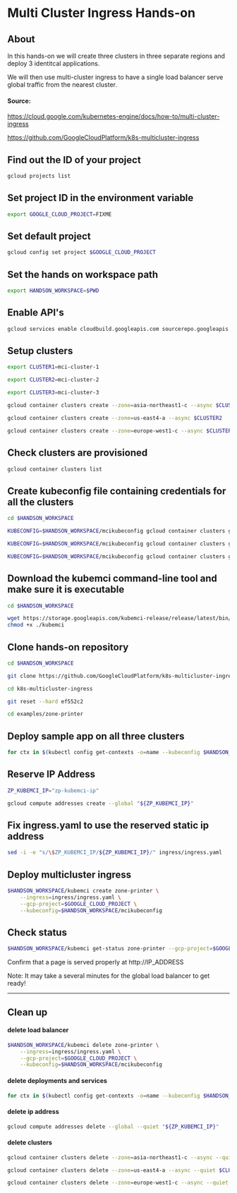 # Multi Cluster Ingress Hands-on

## About
In this hands-on we will create three clusters in three separate regions and deploy 3 identitcal applications.

We will then use multi-cluster ingress to have a single load balancer serve global traffic from the nearest cluster.

#### Source:

https://cloud.google.com/kubernetes-engine/docs/how-to/multi-cluster-ingress

https://github.com/GoogleCloudPlatform/k8s-multicluster-ingress


## Find out the ID of your project
```bash
gcloud projects list
```

## Set project ID in the environment variable
```bash
export GOOGLE_CLOUD_PROJECT=FIXME
```

## Set default project
```bash
gcloud config set project $GOOGLE_CLOUD_PROJECT
```

## Set the hands on workspace path
```bash
export HANDSON_WORKSPACE=$PWD
```

## Enable API's
```bash
gcloud services enable cloudbuild.googleapis.com sourcerepo.googleapis.com containerregistry.googleapis.com container.googleapis.com cloudtrace.googleapis.com cloudprofiler.googleapis.com logging.googleapis.com compute.googleapis.com run.googleapis.com
```

## Setup clusters
```bash
export CLUSTER1=mci-cluster-1
```
```bash
export CLUSTER2=mci-cluster-2
```
```bash
export CLUSTER3=mci-cluster-3
```
```bash
gcloud container clusters create --zone=asia-northeast1-c --async $CLUSTER1
```
```bash
gcloud container clusters create --zone=us-east4-a --async $CLUSTER2
```
```bash
gcloud container clusters create --zone=europe-west1-c --async $CLUSTER3
```

## Check clusters are provisioned
```bash
gcloud container clusters list
```

## Create kubeconfig file containing credentials for all the clusters
```bash
cd $HANDSON_WORKSPACE
```
```bash
KUBECONFIG=$HANDSON_WORKSPACE/mcikubeconfig gcloud container clusters get-credentials --zone=asia-northeast1-c $CLUSTER1
```
```bash
KUBECONFIG=$HANDSON_WORKSPACE/mcikubeconfig gcloud container clusters get-credentials --zone=us-east4-a $CLUSTER2
```
```bash
KUBECONFIG=$HANDSON_WORKSPACE/mcikubeconfig gcloud container clusters get-credentials --zone=europe-west1-c $CLUSTER3
```


## Download the kubemci command-line tool and make sure it is executable
```bash
cd $HANDSON_WORKSPACE
```
```bash
wget https://storage.googleapis.com/kubemci-release/release/latest/bin/linux/amd64/kubemci
chmod +x ./kubemci
```


## Clone hands-on repository
```bash
cd $HANDSON_WORKSPACE
```
```bash
git clone https://github.com/GoogleCloudPlatform/k8s-multicluster-ingress.git
```
```bash
cd k8s-multicluster-ingress
```
```bash
git reset --hard ef552c2
```
```bash
cd examples/zone-printer
```

## Deploy sample app on all three clusters
```bash
for ctx in $(kubectl config get-contexts -o=name --kubeconfig $HANDSON_WORKSPACE/mcikubeconfig); do kubectl --kubeconfig $HANDSON_WORKSPACE/mcikubeconfig --context="${ctx}" create -f manifests/ ; done
```

## Reserve IP Address
```bash
ZP_KUBEMCI_IP="zp-kubemci-ip"
```
```bash
gcloud compute addresses create --global "${ZP_KUBEMCI_IP}"
```

## Fix ingress.yaml to use the reserved static ip address
```bash
sed -i -e "s/\$ZP_KUBEMCI_IP/${ZP_KUBEMCI_IP}/" ingress/ingress.yaml
```


## Deploy multicluster ingress
```bash
$HANDSON_WORKSPACE/kubemci create zone-printer \
    --ingress=ingress/ingress.yaml \
    --gcp-project=$GOOGLE_CLOUD_PROJECT \
    --kubeconfig=$HANDSON_WORKSPACE/mcikubeconfig
```

## Check status
```bash
$HANDSON_WORKSPACE/kubemci get-status zone-printer --gcp-project=$GOOGLE_CLOUD_PROJECT
```
Confirm that a page is served properly at http://IP_ADDRESS

Note: It may take a several minutes for the global load balancer to get ready!

---

## Clean up
#### delete load balancer
```bash
$HANDSON_WORKSPACE/kubemci delete zone-printer \
    --ingress=ingress/ingress.yaml \
    --gcp-project=$GOOGLE_CLOUD_PROJECT \
    --kubeconfig=$HANDSON_WORKSPACE/mcikubeconfig
```
#### delete deployments and services
```bash
for ctx in $(kubectl config get-contexts -o=name --kubeconfig $HANDSON_WORKSPACE/mcikubeconfig); do kubectl --kubeconfig $HANDSON_WORKSPACE/mcikubeconfig --context="${ctx}" delete -f manifests/ ; done
```


#### delete ip address
```bash
gcloud compute addresses delete --global --quiet "${ZP_KUBEMCI_IP}"
```

#### delete clusters
```bash
gcloud container clusters delete --zone=asia-northeast1-c --async --quiet $CLUSTER1
```
```bash
gcloud container clusters delete --zone=us-east4-a --async --quiet $CLUSTER2
```
```bash
gcloud container clusters delete --zone=europe-west1-c --async --quiet $CLUSTER3
```
